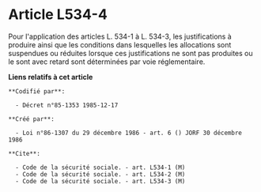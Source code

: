 # Article L534-4

Pour l'application des articles L. 534-1 à L. 534-3, les justifications à produire ainsi que les conditions dans lesquelles
les allocations sont suspendues ou réduites lorsque ces justifications ne sont pas produites ou le sont avec retard sont
déterminées par voie réglementaire.

**Liens relatifs à cet article**

	**Codifié par**:

	  - Décret n°85-1353 1985-12-17

	**Créé par**:

	  - Loi n°86-1307 du 29 décembre 1986 - art. 6 () JORF 30 décembre 1986

	**Cite**:

	  - Code de la sécurité sociale. - art. L534-1 (M)
	  - Code de la sécurité sociale. - art. L534-2 (M)
	  - Code de la sécurité sociale. - art. L534-3 (M)

